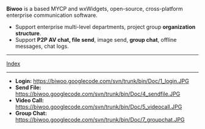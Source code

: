 **Biwoo** is a based MYCP and wxWidgets, open-source, cross-platform enterprise communication software.
  * Support enterprise multi-level departments, project group **organization structure**.
  * Support **P2P AV chat, file send**, image send, **group chat**, offline messages, chat logs.


---

[Index](Index.md)

---

  * **Login:**
https://biwoo.googlecode.com/svn/trunk/bin/Doc/1_login.JPG
  * **Send File:**
https://biwoo.googlecode.com/svn/trunk/bin/Doc/4_sendfile.JPG
  * **Video Call:**
https://biwoo.googlecode.com/svn/trunk/bin/Doc/5_videocall.JPG
  * **Group Chat:**
https://biwoo.googlecode.com/svn/trunk/bin/Doc/7_groupchat.JPG